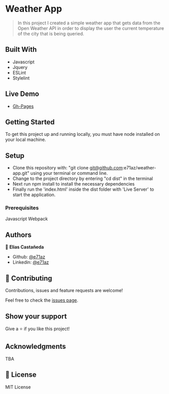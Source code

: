 # Weather App

> In this project I created a simple weather app that gets data from the Open Weather API in order to display the user the current temperature of the city that is being queried.


## Built With

- Javascript
- Jquery
- ESLint
- Stylelint

## Live Demo

- [Gh-Pages](https://e71az.github.io/weather-app/)

## Getting Started

To get this project up and running locally, you must have node installed on your local machine.

## Setup

- Clone this repository with: "git clone git@github.com:e71az/weather-app.git" using your terminal or command line.
- Change to the project directory by entering "cd dist" in the terminal
- Next run npm install to install the necessary dependencies
- Finally run the 'index.html' inside the dist folder with 'Live Server' to start the application.

### Prerequisites

Javascript
Webpack

## Authors

👤 **Elias Castañeda**

- Github: [@e71az](https://github.com/e71az)
- Linkedin: [@e71az](https://www.linkedin.com/in/eliasecasta/)

## 🤝 Contributing

Contributions, issues and feature requests are welcome!

Feel free to check the [issues page](https://github.com/e71az/weather-app/issues).

## Show your support

Give a ⭐️ if you like this project!

## Acknowledgments

TBA

## 📝 License

MIT License
